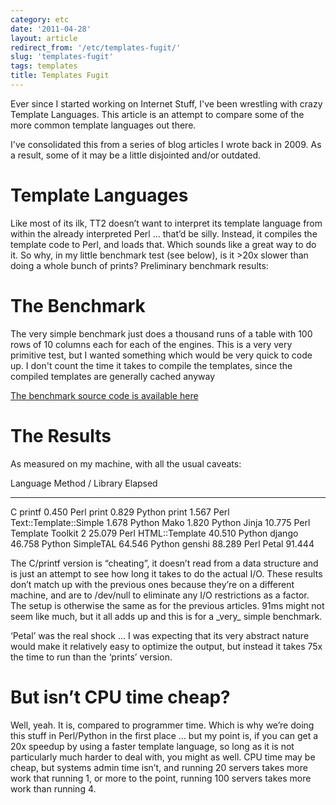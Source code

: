 ```yaml
---
category: etc
date: '2011-04-28'
layout: article
redirect_from: '/etc/templates-fugit/'
slug: 'templates-fugit'
tags: templates
title: Templates Fugit
---
```


Ever since I started working on Internet Stuff, I've been wrestling with
crazy Template Languages. This article is an attempt to compare some of
the more common template languages out there.

I've consolidated this from a series of blog articles I wrote back in
2009. As a result, some of it may be a little disjointed and/or
outdated.

Template Languages
==================

Like most of its ilk, TT2 doesn’t want to interpret its template
language from within the already interpreted Perl … that’d be silly.
Instead, it compiles the template code to Perl, and loads that. Which
sounds like a great way to do it. So why, in my little benchmark test
(see below), is it &gt;20x slower than doing a whole bunch of prints?
Preliminary benchmark results:

The Benchmark
=============

The very simple benchmark just does a thousand runs of a table with 100
rows of 10 columns each for each of the engines. This is a very very
primitive test, but I wanted something which would be very quick to code
up. I don't count the time it takes to compile the templates, since the
compiled templates are generally cached anyway

[The benchmark source code is available
here](http://code.zoic.org/templates_fugit/)

The Results
===========

As measured on my machine, with all the usual caveats:

  Language   Method / Library         Elapsed
  ---------- ------------------------ ---------
  C          printf                   0.450
  Perl       print                    0.829
  Python     print                    1.567
  Perl       Text::Template::Simple   1.678
  Python     Mako                     1.820
  Python     Jinja                    10.775
  Perl       Template Toolkit 2       25.079
  Perl       HTML::Template           40.510
  Python     django                   46.758
  Python     SimpleTAL                64.546
  Python     genshi                   88.289
  Perl       Petal                    91.444

The C/printf version is “cheating”, it doesn’t read from a data
structure and is just an attempt to see how long it takes to do the
actual I/O. These results don’t match up with the previous ones because
they’re on a different machine, and are to /dev/null to eliminate any
I/O restrictions as a factor. The setup is otherwise the same as for the
previous articles. 91ms might not seem like much, but it all adds up and
this is for a \_very\_ simple benchmark.

‘Petal’ was the real shock … I was expecting that its very abstract
nature would make it relatively easy to optimize the output, but instead
it takes 75x the time to run than the ‘prints’ version.

But isn’t CPU time cheap?
=========================

Well, yeah. It is, compared to programmer time. Which is why we’re doing
this stuff in Perl/Python in the first place … but my point is, if you
can get a 20x speedup by using a faster template language, so long as it
is not particularly much harder to deal with, you might as well. CPU
time may be cheap, but systems admin time isn’t, and running 20 servers
takes more work that running 1, or more to the point, running 100
servers takes more work than running 4.

